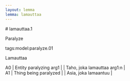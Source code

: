 ```yaml
---
layout: lemma
lemma: lamauttaa
---
```


<div class="sense">
# <span class="sensename">lamauttaa.1</span>

<span class="description">Paralyze</span>

tags:model:paralyze.01

<span class="description">Lamauttaa</span>

A0 | Entity paralyzing arg1 |   | Taho, joka lamauttaa arg1:n |  
A1 | Thing being paralyzed |   | Asia, joka lamaantuu |  

</div>

